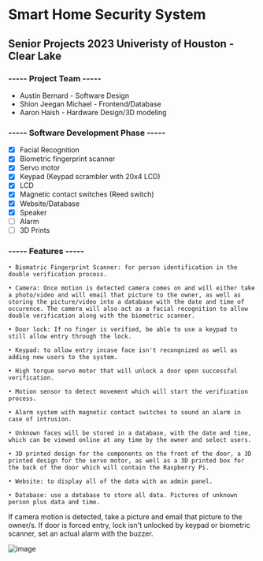 # Smart Home Security System
## Senior Projects 2023 Univeristy of Houston - Clear Lake
### ----- Project Team -----
- Austin Bernard - Software Design
- Shion Jeegan Michael - Frontend/Database
- Aaron Haish - Hardware Design/3D modeling

### ----- Software Development Phase -----

- [x] Facial Recognition 
- [x] Biometric fingerprint scanner
- [x] Servo motor
- [x] Keypad (Keypad scrambler with 20x4 LCD)
- [x] LCD
- [x] Magnetic contact switches (Reed switch)
- [x] Website/Database
- [x] Speaker
- [ ] Alarm
- [ ] 3D Prints

### ----- Features ----- 


	• Biomatric Fingerprint Scanner: for person identification in the double verification process.
	
	• Camera: Once motion is detected camera comes on and will either take a photo/video and will email that picture to the owner, as well as storing the picture/video into a database with the date and time of occurence. The camera will also act as a facial recognition to allow double verification along with the biometric scanner.
	
	• Door lock: If no finger is verified, be able to use a keypad to still allow entry through the lock.
	
	• Keypad: to allow entry incase face isn't recongnized as well as adding new users to the system.
	
	• High torque servo motor that will unlock a door upon successful verification.
	
	• Motion sensor to detect movement which will start the verification process.

	• Alarm system with magnetic contact switches to sound an alarm in case of intrusion.
	
	• Unknown faces will be stored in a database, with the date and time, which can be viewed online at any time by the owner and select users.
	
	• 3D printed design for the components on the front of the door, a 3D printed design for the servo motor, as well as a 3D printed box for the back of the door which will contain the Raspberry Pi.

	• Website: to display all of the data with an admin panel.

	• Database: use a database to store all data. Pictures of unknown person plus data and time.

If camera motion is detected, take a picture and email that picture to the owner/s. If door is forced entry, lock isn't unlocked by keypad or biometric scanner, set an actual alarm with the buzzer.

![image](https://user-images.githubusercontent.com/109118567/221726237-850d65f4-635d-4cc3-ade8-652a4201130c.png)




